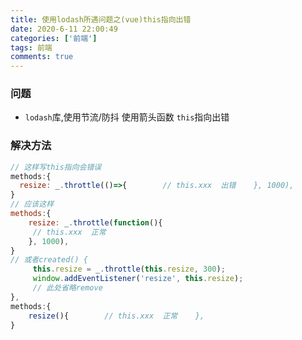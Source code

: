 ```yaml
---
title: 使用lodash所遇问题之(vue)this指向出错
date: 2020-6-11 22:00:49
categories: ['前端'] 
tags: 前端
comments: true
---
```


### 问题
- `lodash`库,使用节流/防抖 使用箭头函数 `this`指向出错


### 解决方法
```javascript
// 这样写this指向会错误
methods:{    
  resize: _.throttle(()=>{        // this.xxx  出错    }, 1000),
}
// 应该这样
methods:{    
    resize: _.throttle(function(){        
     // this.xxx  正常    
    }, 1000),
}
// 或者created() {    
     this.resize = _.throttle(this.resize, 300);    
     window.addEventListener('resize', this.resize); 
     // 此处省略remove
},
methods:{    
    resize(){        // this.xxx  正常    },
}
```